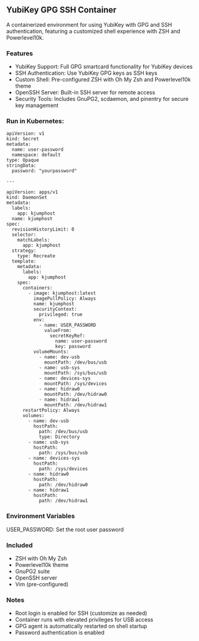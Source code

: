 ## YubiKey GPG SSH Container
A containerized environment for using YubiKey with GPG and SSH authentication, featuring a customized shell experience with ZSH and Powerlevel10k.

### Features
* YubiKey Support: Full GPG smartcard functionality for YubiKey devices
* SSH Authentication: Use YubiKey GPG keys as SSH keys
* Custom Shell: Pre-configured ZSH with Oh My Zsh and Powerlevel10k theme
* OpenSSH Server: Built-in SSH server for remote access
* Security Tools: Includes GnuPG2, scdaemon, and pinentry for secure key management


### Run in Kubernetes:

```
apiVersion: v1
kind: Secret
metadata:
  name: user-password
  namespace: default
type: Opaque
stringData:
  password: "yourpassword"

---

apiVersion: apps/v1
kind: DaemonSet
metadata:
  labels:
    app: kjumphost
  name: kjumphost
spec:
  revisionHistoryLimit: 0
  selector:
    matchLabels:
      app: kjumphost
  strategy:
    type: Recreate
  template:
    metadata:
      labels:
        app: kjumphost
    spec:
      containers:
        - image: kjumphost:latest
          imagePullPolicy: Always
          name: kjumphost
          securityContext:
            privileged: true
          env:
            - name: USER_PASSWORD
              valueFrom:
                secretKeyRef:
                  name: user-password
                  key: password
          volumeMounts:
            - name: dev-usb
              mountPath: /dev/bus/usb
            - name: usb-sys
              mountPath: /sys/bus/usb
            - name: devices-sys
              mountPath: /sys/devices
            - name: hidraw0
              mountPath: /dev/hidraw0
            - name: hidraw1
              mountPath: /dev/hidraw1
      restartPolicy: Always
      volumes:
        - name: dev-usb
          hostPath:
            path: /dev/bus/usb
            type: Directory
        - name: usb-sys
          hostPath:
            path: /sys/bus/usb
        - name: devices-sys
          hostPath:
            path: /sys/devices
        - name: hidraw0
          hostPath:
            path: /dev/hidraw0
        - name: hidraw1
          hostPath:
            path: /dev/hidraw1

```

### Environment Variables
USER_PASSWORD: Set the root user password

### Included

* ZSH with Oh My Zsh
* Powerlevel10k theme
* GnuPG2 suite
* OpenSSH server
* Vim (pre-configured)


### Notes

- Root login is enabled for SSH (customize as needed)
- Container runs with elevated privileges for USB access
- GPG agent is automatically restarted on shell startup
- Password authentication is enabled
